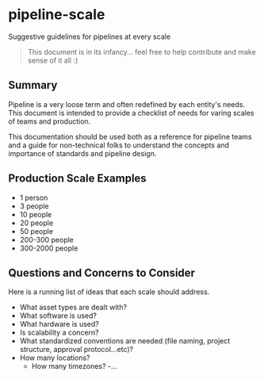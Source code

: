 # pipeline-scale
Suggestive guidelines for pipelines at every scale

> This document is in its infancy... feel free to help contribute and make sense of it all :) 


## Summary
Pipeline is a very loose term and often redefined by each entity's needs.  This document is intended to provide a checklist of needs for varing scales of teams and production.

This documentation should be used both as a reference for pipeline teams and a guide for non-technical folks to understand the concepts and importance of standards and pipeline design.


## Production Scale Examples
- 1 person
- 3 people
- 10 people
- 20 people
- 50 people
- 200-300 people
- 300-2000 people


## Questions and Concerns to Consider
Here is a running list of ideas that each scale should address.

- What asset types are dealt with?
- What software is used?
- What hardware is used?
- Is scalability a concern?
- What standardized conventions are needed (file naming, project structure, approval protocol...etc)?
- How many locations?
  - How many timezones?
-...


